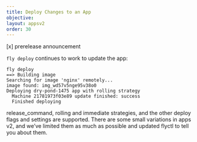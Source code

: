 ```yaml
---
title: Deploy Changes to an App
objective: 
layout: appsv2
order: 30
---
```


[x] prerelease announcement


`fly deploy` continues to work to update the app:

```
fly deploy
==> Building image
Searching for image 'nginx' remotely...
image found: img_wd57v5nge95v38o0
Deploying dry-pond-1475 app with rolling strategy
  Machine 21781973f03e89 update finished: success
  Finished deploying
```

release_command, rolling and immediate strategies, and the other deploy flags and settings are supported. There are some small variations in apps v2, and we’ve limited them as much as possible and updated flyctl to tell you about them.
